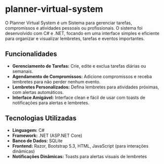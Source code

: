 # planner-virtual-system
O Planner Virtual System é um Sistema para gerenciar tarefas, compromissos e atividades pessoais ou profissionais. O sistema foi desenvolvido com C# e .NET, focando em uma interface simples e eficiente para organizar e visualizar lembretes, tarefas e eventos importantes.

## Funcionalidades
- **Gerenciamento de Tarefas:** Crie, edite e exclua tarefas diárias ou semanais.
- **Agendamento de Compromissos:** Adicione compromissos e receba lembretes para não perder nenhum evento.
- **Lembretes Personalizados:** Defina lembretes para atividades próximas, com alertas automáticos.
- **Interface Amigável:** Interface clean e fácil de usar com toasts de notificações para alertas e lembretes.

## Tecnologias Utilizadas

- **Linguagem:** C#
- **Framework:** .NET (ASP.NET Core)
- **Banco de Dados:** SQLite
- **Frontend:** Razor, Bootstrap 5.3, HTML, JavaScript (para interações dinâmicas)
- **Notificações Dinâmicas:** Toasts para alertas visuais de lembretes

